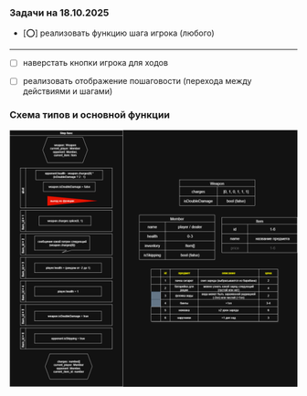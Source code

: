 ### Задачи на 18.10.2025
- [⭕] реализовать функцию шага игрока (любого)
---
- [    ] наверстать кнопки игрока для ходов
- [    ] реализовать отображение пошаговости (перехода между действиями и шагами)


### Схема типов и основной функции

![image](shot.drawio.png)